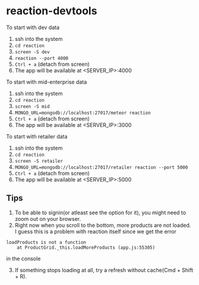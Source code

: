 # reaction-devtools
To start with dev data
1. ssh into the system
2. `cd reaction`
3. `screen -S dev`
4. `reaction --port 4000`
5. `Ctrl + a` (detach from screen)
6. The app will be available at <SERVER_IP>:4000

To start with mid-enterprise data
1. ssh into the system
2. `cd reaction`
3. `screen -S mid`
4. `MONGO_URL=mongodb://localhost:27017/meteor reaction`
5. `Ctrl + a` (detach from screen)
6. The app will be available at <SERVER_IP>:3000

To start with retailer data
1. ssh into the system
2. `cd reaction`
3. `screen -S retailer`
4. `MONGO_URL=mongodb://localhost:27017/retailer reaction --port 5000`
5. `Ctrl + a` (detach from screen)
6. The app will be available at <SERVER_IP>:5000


## Tips
1. To be able to signin(or atleast see the option for it), you might need to zoom out on your browser.
2. Right now when you scroll to the bottom, more products are not loaded. I guess this is a problem with reaction itself since we get the error
```
loadProducts is not a function
    at ProductGrid._this.loadMoreProducts (app.js:55305)
``` 
in the console

3. If something stops loading at all, try a refresh without cache(Cmd + Shift + R).
